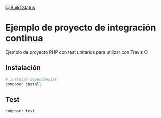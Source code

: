 [![Build Status](https://travis-ci.com/organizacion-sesion-3-daniel-alvarez/sesion5-travis.svg?branch=master)](https://travis-ci.com/organizacion-sesion-3-daniel-alvarez/sesion5-travis)

# Ejemplo de proyecto de integración continua

Ejemplo de proyecto PHP con test unitarios para utilizar con Travis CI

## Instalación

``` bash
# Instalar dependencias
composer install
```

## Test

``` bash
composer test
```

